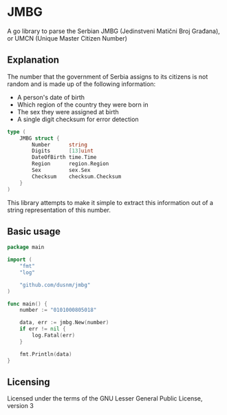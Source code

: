 # JMBG
A go library to parse the Serbian JMBG (Jedinstveni Matični Broj Građana), or UMCN (Unique Master Citizen Number)

## Explanation
The number that the government of Serbia assigns to its citizens is not random and is made up of the following information:

* A person's date of birth
* Which region of the country they were born in
* The sex they were assigned at birth
* A single digit checksum for error detection

```go
type (
	JMBG struct {
		Number      string
		Digits      [13]uint
		DateOfBirth time.Time
		Region      region.Region
		Sex         sex.Sex
		Checksum    checksum.Checksum
	}
)
```

This library attempts to make it simple to extract this information out of a string representation of this number.

## Basic usage
```go
package main

import (
    "fmt"
    "log"

    "github.com/dusnm/jmbg"
)

func main() {
    number := "0101000805018"

    data, err := jmbg.New(number)
    if err != nil {
        log.Fatal(err)
    }

    fmt.Println(data)
}
```

## Licensing
Licensed under the terms of the GNU Lesser General Public License, version 3
